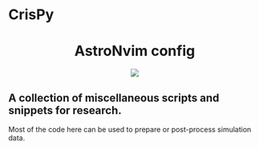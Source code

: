 # CrisPy

<h1 align="center">AstroNvim config</h1>

<div align="center"><p>
    <a href="https://github.com/crisbh/crispy/pulse">
      <img src="https://img.shields.io/github/last-commit/crisbh/crispy?color=%4dc71f&label=Last%20Commit&logo=github&style=flat-square"/>
    </a>
</p>
</div>

## A collection of miscellaneous scripts and snippets for research. 


Most of the code here can be used to prepare or post-process simulation data.
